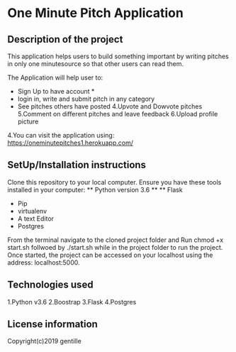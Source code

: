 # One Minute Pitch Application


## Description of the project

This application helps users to build something important by writing pitches in only one minutesource so that other users can read them.

The Application will help user to:
- Sign Up to have account *
 - login in, write and submit pitch in any category
 - See pitches others have posted
  4.Upvote and Dowvote pitches
  5.Comment on different pitches and leave feedback
  6.Upload profile picture

4.You can visit the application using: https://oneminutepitches1.herokuapp.com/

## SetUp/Installation instructions

Clone this repository to your local computer.
Ensure you have these tools installed in your computer:
** Python version 3.6 **
** Flask
* Pip
* virtualenv
* A text  Editor
* Postgres


From the terminal navigate to the cloned project folder and 
Run chmod +x start.sh follwoed by ./start.sh while in the project folder to run the  project.
Once started, the project can be accessed on your localhost using the address: localhost:5000.

## Technologies used

1.Python v3.6
2.Boostrap
3.Flask
4.Postgres

## License information
  
Copyright(c)2019 gentille
 



